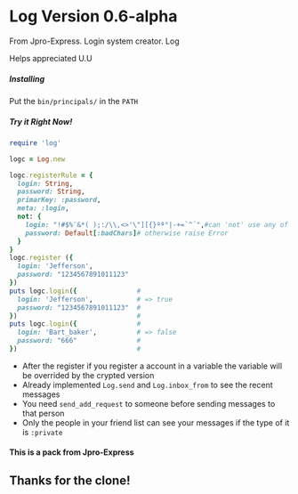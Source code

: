 # Log Version 0.6-alpha
From Jpro-Express. Login system creator. Log

<p>Helps appreciated U.U</p>

<h5>Installing</h5>
<p>Put the <code>bin/principals/</code> in the <code>PATH</code></p>

<h5>Try it Right Now!</h5>

```ruby
require 'log'

logc = Log.new  

logc.registerRule = {
  login: String,
  password: String,
  primarKey: :password,
  meta: :login,
  not: {
    login: "!#$%¨&*( );:/\\,<>'\"][{}ºª°|-+=`^´",#can 'not' use any of this symbols
    password: Default[:badChars]# otherwise raise Error
  }
}
logc.register ({
  login: 'Jefferson',
  password: "1234567891011123"
})
puts logc.login({               #
  login: 'Jefferson',           # => true
  password: "1234567891011123"  #
})                              #
puts logc.login({               #
  login: 'Bart_baker',          # => false
  password: "666"               #
})                              #
```

* After the register if you register a account in a variable the variable will be overrided by the crypted version
* Already implemented ```Log.send``` and ```Log.inbox_from``` to see the recent messages
* You need ```send_add_request``` to someone before sending messages to that person
* Only the people in your friend list can see your messages if the type of it is ```:private```

<h4>This is a pack from Jpro-Express</h4>

<h2>Thanks for the clone!</h2>
